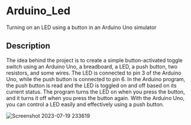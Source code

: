 # Arduino_Led
Turning on an LED using a button in an Arduino Uno simulator

## Description
The idea behind the project is to create a simple button-activated toggle switch using an Arduino Uno, a breadboard, a LED, a push button, two resistors, and some wires. The LED is connected to pin 3 of the Arduino Uno, while the push button is connected to pin 6. In the Arduino program, the push button is read and the LED is toggled on and off based on its current status. The program turns the LED on when you press the button, and it turns it off when you press the button again. With the Arduino Uno, you can control a LED easily and effectively using a push button.

![Screenshot 2023-07-19 233619](https://github.com/Zahrah794/Arduino_Led/assets/139267881/600a1f6d-afc6-47a5-9c57-efb27249bf9d)

